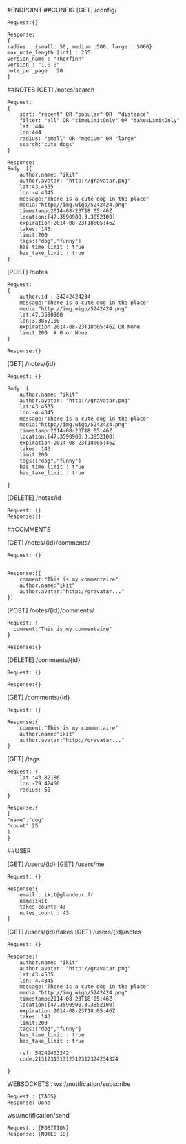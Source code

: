 #ENDPOINT
##CONFIG
[GET] /config/

    Request:{}

    Response:
    {
    radius : {small: 50, medium :500, large : 5000}  
    max_note_length [int] : 255
    version_name : "Thorfinn"
    version : "1.0.0"
    note_per_page : 20 
    }

##NOTES
[GET] /notes/search 

    Request: 
    {
        sort: "recent" OR "popular" OR  "distance"
        filter: "all" OR "timeLimitOnly" OR "takesLimitOnly"
        lat: 444
        lon:444
        radius: "small" OR "medium" OR "large"
        search:"cute dogs"
    }

    Response:
    Body: [{
        author.name: "ikit"
        author.avatar: "http://gravatar.png"
        lat:43.4535
        lon:-4.4345
        message:"There is a cute dog in the place"
        media:"http://img.wigo/5242424.png"
        timestamp:2014-08-23T18:05:46Z
        location:[47.3590900,3.3852100]
        expiration:2014-08-23T18:05:46Z
        takes: 143
        limit:200
        tags:["dog","funny"]
        has_time_limit : true 
        has_take_limit : true 
    }]


[POST] /notes
  
    Request: 
    {
        author.id : 34242424234
        message:"There is a cute dog in the place"
        media:"http://img.wigo/5242424.png"
        lat:47.3590900
        lon:3.3852100
        expiration:2014-08-23T18:05:46Z OR None 
        limit:200  # 0 or None
    }

    Response:{}

[GET] /notes/{id}

    Request: {}
   
    Body: {
        author.name: "ikit"
        author.avatar: "http://gravatar.png"
        lat:43.4535
        lon:-4.4345
        message:"There is a cute dog in the place"
        media:"http://img.wigo/5242424.png"
        timestamp:2014-08-23T18:05:46Z
        location:[47.3590900,3.3852100]
        expiration:2014-08-23T18:05:46Z
        takes: 143
        limit:200
        tags:["dog","funny"]
        has_time_limit : true 
        has_take_limit : true 

    }


[DELETE] /notes/id
    
    Request: {}
    Response:{}

##COMMENTS

[GET] /notes/{id}/comments/
    
    Request: {}


    Response:[{
        comment:"This is my commentaire"
        author.name:"ikit"
        author.avatar:"http://gravatar..."
    }]


[POST] /notes/{id}/comments/
    
    Request: {
      comment:"This is my commentaire"  
    }

    Response:{}


[DELETE] /comments/{id}
    
    Request: {}

    Response:{}

[GET] /comments/{id}
    
    Request: {}

    Response:{
        comment:"This is my commentaire"
        author.name:"ikit"
        author.avatar:"http://gravatar..."
    }

[GET] /tags
    
    Request: {
        lat :43.82186
        lon:-79.42456
        radius: 50
    }

    Response:{
    [
    "name":"dog"
    "count":25
    ]
    }
  


##USER

[GET] /users/{id}
[GET] /users/me 

    Request: {}

    Response:{
        email : ikit@glandeur.fr
        name:ikit
        takes_count: 43
        notes_count : 43
    }

[GET] /users/{id}/takes
[GET] /users/{id}/notes

    Request: {}

    Response:{
        author.name: "ikit"
        author.avatar: "http://gravatar.png"
        lat:43.4535
        lon:-4.4345
        message:"There is a cute dog in the place"
        media:"http://img.wigo/5242424.png"
        timestamp:2014-08-23T18:05:46Z
        location:[47.3590900,3.3852100]
        expiration:2014-08-23T18:05:46Z
        takes: 143
        limit:200
        tags:["dog","funny"]
        has_time_limit : true 
        has_take_limit : true 

        ref: 54242403242
        code:213123131312312312324234324

    }


WEBSOCKETS : 
ws://notification/subscribe

    Request : {TAGS}
    Response: Done

ws://notification/send

    Request : {POSITION}
    Response: {NOTES ID}





